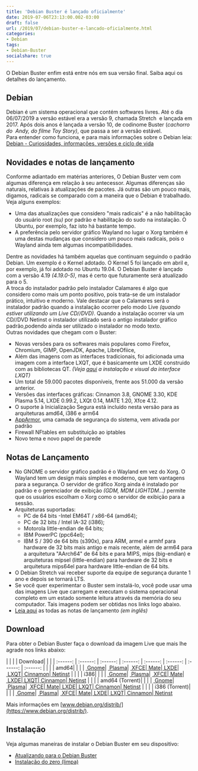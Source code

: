 ```yaml
---
title: 'Debian Buster é lançado oficialmente'
date: 2019-07-06T23:13:00.002-03:00
draft: false
url: /2019/07/debian-buster-e-lancado-oficialmente.html
categories:
- Debian
tags: 
- Debian-Buster
socialshare: true
---
```


O Debian Buster enfim está entre nós em sua versão final. Saiba aqui os detalhes do lançamento.

<!--more-->

## Debian

  
Debian é um sistema operacional que contém softwares livres. Até o dia 06/07/2019 a versão estável era a versão 9, chamada Stretch  e lançada em 2017. Após dois anos é lançada a versão 10, de codinome Buster (_cachorro do  Andy, do filme Toy Story)_, que passa a ser a versão estável.  
Para entender como funciona, e para mais informações sobre o Debian leia: [Debian - Curiosidades, informações, versões e ciclo de vida](https://info.wsouza.com.br/2019/07/debian-curiosidades-informacoes-suas-versoes-e-ciclo-de-vida.html)  
  

## Novidades e notas de lançamento

  
Conforme adiantado em matérias anteriores, O Debian Buster vem com algumas diferença em relação à seu antecessor. Algumas diferenças são naturais, relativas à atualizações de pacotes. Já outras são um pouco mais, digamos, radicais se comparado com a maneira que o Debian é trabalhado. Veja alguns exemplos:  

*   Uma das atualizações que considero "mais radicais" é a não habilitação do usuário root _(su)_ por padrão e habilitação do sudo na instalação. O Ubuntu, por exemplo, faz isto há bastante tempo. 
*   A preferência pelo servidor gráfico Wayland no lugar o Xorg também é uma destas mudanças que considero um pouco mais radicais, pois o Wayland ainda tem algumas incompatibilidades.

Dentre as novidades há também aquelas que continuam seguindo o padrão Debian. Um exemplo é o Kernel adotado. O Kernel 5 foi lançado em abril e, por exemplo, já foi adotado no Ubuntu 19.04. O Debian Buster é lançado com a versão 4.19 _(4.19.0-5)_, mas é certo que futuramente será atualizado para o 5.  
A troca do instalador padrão pelo instalador Calamares é algo que considero como mais um ponto positivo, pois trata-se de um instalador prático, intuitivo e moderno. Vale destacar que o Calamares será o instalador padrão quando a instalação ocorrer pelo modo Live _(quando estiver utilizando um Live CD//DVD)_. Quando a instalação ocorrer via um CD//DVD Netinst o instalador utilizado será o antigo instalador gráfico padrão,podendo ainda ser utilizado o instalador no modo texto.  
Outras novidades que chegam com o Buster:  

*   Novas versões para os softwares mais populares como Firefox, Chromium, GIMP, OpenJDK, Apache, LibreOfiice,
*   Além das imagens com as interfaces tradicionais, foi adicionada uma imagem com a interface LXQT, que é basicamente um LXDE construido com as bibliotecas QT. _(Veja [aqui](https://www.youtube.com/watch?v=koNy5wCBS2M) a instalação e visual da interface LXQT)_
*   Um total de 59.000 pacotes disponíveis, frente aos 51.000 da versão anterior.
*   Versões das interfaces gráficas: Cinnamon 3.8, GNOME 3.30, KDE Plasma 5.14, LXDE 0.99.2, LXQt 0.14, MATE 1.20, Xfce 4.12.
*   O suporte à Inicialização Segura está incluído nesta versão para as arquiteturas amd64, i386 e arm64
*   [AppArmor](https://debian-handbook.info/browse/pt-BR/stable/sect.apparmor.html), uma camada de segurança do sistema, vem ativada por padrão
*   Firewall NFtables em substituição ao iptables
*   Novo tema e novo papel de parede

  

## Notas de Lançamento

  

*   No GNOME o servidor gráfico padrão é o Wayland em vez do Xorg. O Wayland tem um design mais simples e moderno, que tem vantagens para a segurança. O servidor de gráfico Xorg ainda é instalado por padrão e o gerenciador de exibição _(GDM, MDM LIGHTDM...)_ permite que os usuários escolham o Xorg como o servidor de exibição para a sessão.
*   Arquiteturas suportadas:  
    *   PC de 64 bits -Intel EM64T / x86-64 (amd64);
    *   PC de 32 bits / Intel IA-32 (i386);
    *   Motorola little-endian de 64 bits;
    *   IBM PowerPC (ppc64el);
    *   IBM S / 390 de 64 bits (s390x), para ARM, armel e armhf para hardware de 32 bits mais antigo e mais recente, além de arm64 para a arquitetura "AArch64" de 64 bits e para MIPS, mips (big-endian) e arquiteturas mipsel (little-endian) para hardware de 32 bits e arquitetura mips64el para hardware little-endian de 64 bits.
*   O Debian Stretch vai receber suporte da equipe de segurança durante 1 ano e depois se tornará LTS.
*   Se você quer experimentar o Buster sem instalá-lo, você pode usar uma das imagens Live que carregam e executam o sistema operacional completo em um estado somente leitura através da memória do seu computador. Tais imagens podem ser obtidas nos links logo abaixo.
*   [Leia aqui](https://www.debian.org/News/2019/20190706) as todas as notas de lançamento _(em inglês)_

  

## Download

  
Para obter o Debian Buster faça o download da imagem Live que mais lhe agrade nos links abaixo:  
  

| | | | Download| | | |
:------: | :------: | :------: | :------: | :------: | :------: | :------: | :------:
| | | | amd64| | | |
[ Gnome](https://cdimage.debian.org/debian-cd/current-live/amd64/iso-hybrid/debian-live-10.5.0-amd64-gnome.iso)| [ Plasma](https://cdimage.debian.org/debian-cd/current-live/amd64/iso-hybrid/debian-live-10.5.0-amd64-kde.iso)| [ XFCE](https://cdimage.debian.org/debian-cd/current-live/amd64/iso-hybrid/debian-live-10.5.0-amd64-xfce.iso)|[ Mate](https://cdimage.debian.org/debian-cd/current-live/amd64/iso-hybrid/debian-live-10.5.0-amd64-mate.iso)|[ LXDE](https://cdimage.debian.org/debian-cd/current-live/amd64/iso-hybrid/debian-live-10.5.0-amd64-lxde.iso)|[ LXQT](https://cdimage.debian.org/debian-cd/current-live/amd64/iso-hybrid/debian-live-10.5.0-amd64-lxqt.iso)|[ Cinnamon](https://cdimage.debian.org/debian-cd/current-live/amd64/iso-hybrid/debian-live-10.5.0-amd64-cinnamon.iso)|[ Netinst](https://cdimage.debian.org/debian-cd/current/amd64/iso-cd/debian-10.5.0-amd64-netinst.iso)
| | | | i386| | | |
[ Gnome](https://cdimage.debian.org/debian-cd/current-live/i386/iso-hybrid/debian-live-10.5.0-i386-gnome.iso)| [ Plasma](https://cdimage.debian.org/debian-cd/current-live/i386/iso-hybrid/debian-live-10.5.0-i386-kde.iso)| [ XFCE](https://cdimage.debian.org/debian-cd/current-live/i386/iso-hybrid/debian-live-10.5.0-i386-xfce.iso)|[ Mate](https://cdimage.debian.org/debian-cd/current-live/i386/iso-hybrid/debian-live-10.5.0-i386-mate.iso)|[ LXDE](https://cdimage.debian.org/debian-cd/current-live/i386/iso-hybrid/debian-live-10.5.0-i386-lxde.iso)|[ LXQT](https://cdimage.debian.org/debian-cd/current-live/i386/iso-hybrid/debian-live-10.5.0-i386-lxqt.iso)|[ Cinnamon](https://cdimage.debian.org/debian-cd/current-live/i386/iso-hybrid/debian-live-10.5.0-i386-cinnamon.iso)|[ Netinst](https://cdimage.debian.org/debian-cd/current/i386/iso-cd/debian-10.5.0-i386-netinst.iso)
| | | | amd64 (Torrent)| | | |
[ Gnome](https://cdimage.debian.org/debian-cd/current-live/amd64/bt-hybrid/debian-live-10.5.0-amd64-gnome.iso.torrent)| [ Plasma](https://cdimage.debian.org/debian-cd/current-live/amd64/bt-hybrid/debian-live-10.5.0-amd64-kde.iso.torrent)| [ XFCE](https://cdimage.debian.org/debian-cd/current-live/amd64/bt-hybrid/debian-live-10.5.0-amd64-xfce.iso.torrent)|[ Mate](https://cdimage.debian.org/debian-cd/current-live/amd64/bt-hybrid/debian-live-10.5.0-amd64-mate.iso.torrent)|[ LXDE](https://cdimage.debian.org/debian-cd/current-live/amd64/bt-hybrid/debian-live-10.5.0-amd64-lxde.iso.torrent)|[ LXQT](https://cdimage.debian.org/debian-cd/current-live/amd64/bt-hybrid/debian-live-10.5.0-amd64-lxqt.iso.torrent)|[ Cinnamon](https://cdimage.debian.org/debian-cd/current-live/amd64/bt-hybrid/debian-live-10.5.0-amd64-cinnamon.iso.torrent)|[ Netinst](https://cdimage.debian.org/debian-cd/current/amd64/bt-hybrid/debian-live-10.5.0-amd64-standard.iso.torrent)
| | | | i386 (Torrent)| | | |
[ Gnome](https://cdimage.debian.org/debian-cd/current-live/i386/bt-hybrid/debian-live-10.5.0-i386-gnome.iso.torrent)| [ Plasma](https://cdimage.debian.org/debian-cd/current-live/i386/bt-hybrid/debian-live-10.5.0-i386-kde.iso.torrent)| [ XFCE](https://cdimage.debian.org/debian-cd/current-live/i386/bt-hybrid/debian-live-10.5.0-i386-xfce.iso.torrent)|[ Mate](https://cdimage.debian.org/debian-cd/current-live/i386/bt-hybrid/debian-live-10.5.0-i386-mate.iso.torrent)|[ LXDE](https://cdimage.debian.org/debian-cd/current-live/i386/bt-hybrid/debian-live-10.5.0-i386-lxde.iso.torrent)|[ LXQT](https://cdimage.debian.org/debian-cd/current-live/i386/bt-hybrid/debian-live-10.5.0-i386-lxqt.iso.torrent)|[ Cinnamon](https://cdimage.debian.org/debian-cd/current-live/i386/bt-hybrid/debian-live-10.5.0-i386-cinnamon.iso.torrent)|[ Netinst](https://cdimage.debian.org/debian-cd/current/i386/bt-hybrid/debian-live-10.5.0-i386-standard.iso.torrent)
  
Mais informações em [www.debian.org/distrib/](https://www.debian.org/distrib/).  
  

## Instalação

  
Veja algumas maneiras de instalar o Debian Buster em seu dispositivo:  

*   [Atualizando para o Debian Buster](https://info.wsouza.com.br/2019/07/atualizando-para-o-debian-buster.html)
*   [Instalação do zero (limpa)](https://info.wsouza.com.br/2019/07/debian-buster-instalacao-limpa.html)
